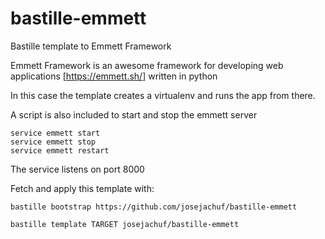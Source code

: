 # bastille-emmett
Bastille template to Emmett Framework

Emmett Framework is an awesome framework for developing web applications [https://emmett.sh/] written in python

In this case the template creates a virtualenv and runs the app from there.

A script is also included to start and stop the emmett server

```
service emmett start
service emmett stop
service emmett restart
```
The service listens on port 8000

Fetch and apply this template with:

```
bastille bootstrap https://github.com/josejachuf/bastille-emmett
```

```
bastille template TARGET josejachuf/bastille-emmett
```
